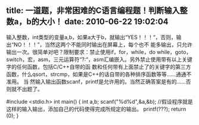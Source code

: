 title: 一道题，非常困难的C语言编程题！判断输入整数a，b的大小！
date: 2010-06-22 19:02:04
---

输入整数，int类型的变量a,b，如果a大于b，就输出“YES！！！“，否则，输出“NO！！！”，当然这两个不能同时输出在屏幕上，每个也不 能多输出，只允许输出一次。很简单对吧？限制要求：禁止使用if，for，while，do  while，goto，switch，宏，asm，三元运算符“?:“，asm汇编嵌入。另外禁止使用带有以上关键字的任何函数，包括C/C++自带的函 数和任何带有上面禁止了的关键字的第三方函数，什么qsort，strcmp，如果是C++的话自带的各种排序函数等等……通通不准用。
当 然输入输出函数scanf，printf是允许用的。当然正确答案是有的……否则就不出题了。

#include  &lt;stdio.h&gt;
int main()
{
int a,b;
scanf("%d%d",&amp;a,&amp;b);
//假设程序就是这样的输入输出，添加自己的代码使得完成所规定的输出。
printf(???);
return (0);
}